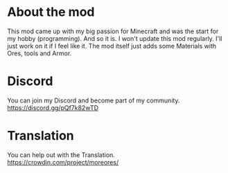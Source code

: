 About the mod
=============
This mod came up with my big passion for Minecraft and was the start for my hobby (programming). And so it is. I won't update this mod regularly. I'll just work on it if I feel like it.
The mod itself just adds some Materials with Ores, tools and Armor.

Discord
==============================
You can join my Discord and become part of my community.
https://discord.gg/pQf7k82wTD

Translation
=========================
You can help out with the Translation.
https://crowdin.com/project/moreores/
